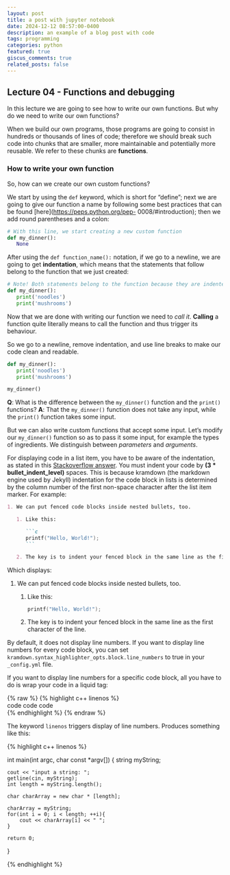 ```yaml
---
layout: post
title: a post with jupyter notebook
date: 2024-12-12 08:57:00-0400
description: an example of a blog post with code
tags: programming
categories: python
featured: true
giscus_comments: true
related_posts: false
---
```


## Lecture 04 - Functions and debugging
In this lecture we are going to see how to write our own functions. But why do we need to write our own functions?

When we build our own programs, those programs are going to consist in hundreds or thousands of lines of code; therefore we should break such code into chunks that are smaller, more maintainable and potentially more reusable. We refer to these chunks are **functions**.


### How to write your own function
So, how can we create our own custom functions?

We start by using the `def` keyword, which is short for “define”; next we are going to give our function a name by following some best practices that can be found [here](https://peps.python.org/pep- 0008/#introduction); then we add round parentheses and a colon:


```python
# With this line, we start creating a new custom function
def my_dinner(): 
   None
```
After using the `def function_name():` notation, if we go to a newline, we are going to get **indentation**, which means that the statements that follow belong to the function that we just created:

```python
# Note! Both statements belong to the function because they are indented
def my_dinner(): 
   print('noodles') 
   print('mushrooms')
```

Now that we are done with writing our function we need to _call it_. **Calling** a function quite literally means to call the function and thus trigger its behaviour.

So we go to a newline, remove indentation, and use line breaks to make our code clean and readable.

```python
def my_dinner(): 
   print('noodles') 
   print('mushrooms')

my_dinner()
```

**Q**: What is the difference between the `my_dinner()` function and the `print()` functions? 
**A**: That the `my_dinner()` function does not take any input, while the `print()` function takes some input.

But we can also write custom functions that accept some input. Let’s modify our `my_dinner()` function so as to pass it some input, for example the types of ingredients. We distinguish between _parameters_ and _arguments_.



For displaying code in a list item, you have to be aware of the indentation, as stated in this [Stackoverflow answer](https://stackoverflow.com/questions/34987908/embed-a-code-block-in-a-list-item-with-proper-indentation-in-kramdown/38090598#38090598). You must indent your code by **(3 \* bullet_indent_level)** spaces. This is because kramdown (the markdown engine used by Jekyll) indentation for the code block in lists is determined by the column number of the first non-space character after the list item marker. For example:

````markdown
1. We can put fenced code blocks inside nested bullets, too.

   1. Like this:

      ```c
      printf("Hello, World!");
      ```

   2. The key is to indent your fenced block in the same line as the first character of the line.
````

Which displays:

1. We can put fenced code blocks inside nested bullets, too.

   1. Like this:

      ```c
      printf("Hello, World!");
      ```

   2. The key is to indent your fenced block in the same line as the first character of the line.

By default, it does not display line numbers. If you want to display line numbers for every code block, you can set `kramdown.syntax_highlighter_opts.block.line_numbers` to true in your `_config.yml` file.

If you want to display line numbers for a specific code block, all you have to do is wrap your code in a liquid tag:

{% raw %}
{% highlight c++ linenos %} <br/> code code code <br/> {% endhighlight %}
{% endraw %}

The keyword `linenos` triggers display of line numbers.
Produces something like this:

{% highlight c++ linenos %}

int main(int argc, char const \*argv[])
{
string myString;

    cout << "input a string: ";
    getline(cin, myString);
    int length = myString.length();

    char charArray = new char * [length];

    charArray = myString;
    for(int i = 0; i < length; ++i){
        cout << charArray[i] << " ";
    }

    return 0;

}

{% endhighlight %}